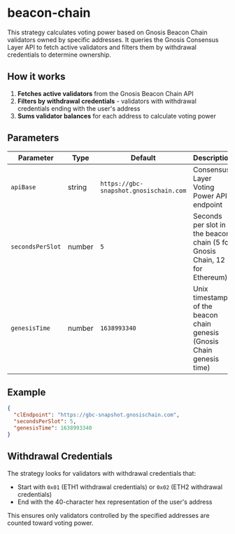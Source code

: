 # beacon-chain

This strategy calculates voting power based on Gnosis Beacon Chain validators owned by specific addresses. It queries the Gnosis Consensus Layer API to fetch active validators and filters them by withdrawal credentials to determine ownership.

## How it works

1. **Fetches active validators** from the Gnosis Beacon Chain API
2. **Filters by withdrawal credentials** - validators with withdrawal credentials ending with the user's address
3. **Sums validator balances** for each address to calculate voting power

## Parameters

| Parameter | Type | Default | Description |
|-----------|------|---------|-------------|
| `apiBase` | string | `https://gbc-snapshot.gnosischain.com` | Consensus Layer Voting Power API endpoint |
| `secondsPerSlot` | number | `5` | Seconds per slot in the beacon chain (5 for Gnosis Chain, 12 for Ethereum) |
| `genesisTime` | number | `1638993340` | Unix timestamp of the beacon chain genesis (Gnosis Chain genesis time) |

## Example

```json
{
  "clEndpoint": "https://gbc-snapshot.gnosischain.com", 
  "secondsPerSlot": 5,
  "genesisTime": 1638993340
}
```

## Withdrawal Credentials

The strategy looks for validators with withdrawal credentials that:
- Start with `0x01` (ETH1 withdrawal credentials) or `0x02` (ETH2 withdrawal credentials)
- End with the 40-character hex representation of the user's address

This ensures only validators controlled by the specified addresses are counted toward voting power.